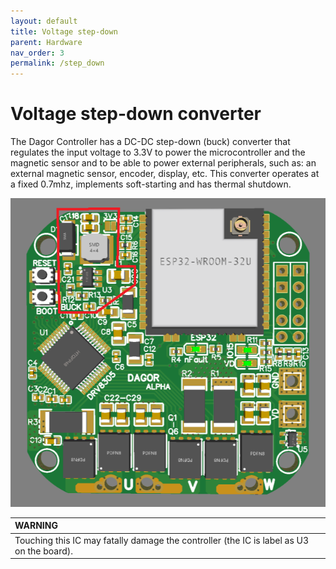 ```yaml
---
layout: default
title: Voltage step-down
parent: Hardware
nav_order: 3
permalink: /step_down
---
```


# Voltage step-down converter

The Dagor Controller has a DC-DC step-down (buck) converter that regulates the input voltage to 3.3V to power the microcontroller and the magnetic sensor and to be able to power external peripherals, such as: an external magnetic sensor, encoder, display, etc. This converter operates at a fixed 0.7mhz, implements soft-starting and has thermal shutdown.

![buck_converter_dagor](Images/buck_converter_dagor.PNG)

|         WARNING          |
|:---------------------------|
| Touching this IC may fatally damage the controller (the IC is label as U3 on the board).   |
